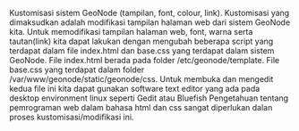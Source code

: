 Kustomisasi sistem GeoNode (tampilan, font, colour, link). Kustomisasi yang dimaksudkan adalah modifikasi tampilan halaman web dari sistem GeoNode kita. Untuk memodifikasi tampilan halaman web, font, warna serta tautan(link) kita dapat lakukan dengan mengubah beberapa script yang terdapat dalam file index.html dan base.css yang terdapat dalam sistem GeoNode. File index.html berada pada folder /etc/geonode/template. File base.css yang terdapat dalam folder /var/www/geonode/static/geonode/css. Untuk membuka dan mengedit kedua file ini kita dapat gunakan software text editor yang ada pada desktop environment linux seperti Gedit atau Bluefish Pengetahuan tentang pemrograman web dalam bahasa html dan css sangat diperlukan dalan proses kustomisasi/modifikasi ini.